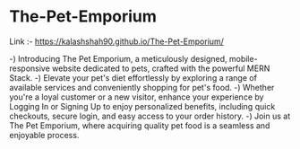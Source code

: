 # The-Pet-Emporium 
Link :- https://kalashshah90.github.io/The-Pet-Emporium/

-) Introducing The Pet Emporium, a meticulously designed, mobile-responsive website dedicated to pets, crafted with the powerful MERN Stack. 
-) Elevate your pet's diet effortlessly by exploring a range of available services and conveniently shopping for pet's food. 
-) Whether you're a loyal customer or a new visitor, enhance your experience by Logging In or Signing Up to enjoy personalized benefits, including quick checkouts, secure login, and easy access to your order history. 
-) Join us at The Pet Emporium, where acquiring quality pet food is a seamless and enjoyable process.
